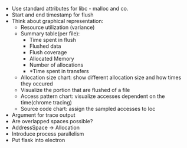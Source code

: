 - Use standard attributes for libc - malloc and co.
- Start and end timestamp for flush
- Think about graphical representation:
    - Resource utilization (variance)
    - Summary table(per file):
        - Time spent in flush
        - Flushed data
        - Flush coverage
        - Allocated Memory
        - Number of allocations
        - *Time spent in transfers
    - Allocation size chart: show different allocation size and how times they occured
    - Visualize the portion that are flushed of a file
    - Access pattern chart: visualize accesses dependent on the time(chrome tracing)
    - Source code chart: assign the sampled accesses to loc
- Argument for trace output
- Are overlapped spaces possible?
- AddressSpace -> Allocation
- Introduce process parallelism
- Put flask into electron